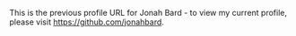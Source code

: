 This is the previous profile URL for Jonah Bard - to view my current profile, please visit https://github.com/jonahbard.
